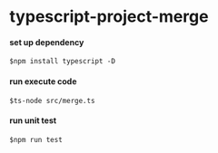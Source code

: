 # typescript-project-merge

#### set up dependency
```
$npm install typescript -D
```

#### run execute code
```
$ts-node src/merge.ts
```

#### run unit test 
```
$npm run test
```
